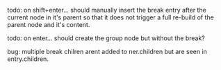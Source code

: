todo: on shift+enter... should manually insert the break entry after the current node in it's parent so that it does not trigger a full re-build of the parent node and it's content.

todo: on enter... should create the group node but without the break?

bug: multiple break chilren arent added to ner.children but are seen in entry.children.